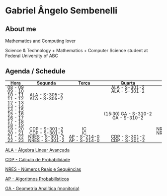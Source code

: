 # Gabriel Ângelo Sembenelli

## About me

Mathematics and Computing lover

Science & Technology + Mathematics + Computer Science student at Federal University of ABC

## Agenda / Schedule

<style>
  table, td {
    width: 100%;
    white-space: nowrap;
    font-size: 1.0em;
    line-height: 0.5;
  }
</style>

| Hora    | Segunda        | Terça        | Quarta               | Quinta          | Sexta                |
| :-----: | :------------: | :----------: | :------------------: | :-------------: | :------------------: |
| 08 - 09 |                |              | ALA - S-301-2        |                 |                      |
| 09 - 10 |                |              | ALA - S-301-2        |                 |                      |
| 10 - 11 | ALA - S-305-2  |              |                      |                 | ALA - S-301-2        |
| 11 - 12 | ALA - S-305-2  |              |                      |                 | ALA - S-301-2        |
| 12 - 13 |                |              |                      |                 |                      |
| 13 - 14 |                |              |                      |                 |                      |
| 14 - 15 |                |              |                      |                 |         GA - S-310-2 |
| 15 - 16 |                |              | (15:30) GA - S-310-2 |                 | (15:30) GA - S-310-2 |
| 16 - 17 |                |              |         GA - S-310-2 |                 |                      |
| 17 - 18 |                |              |                      |                 |                      |
| 18 - 19 |                |              |                      |                 |                      |
| 19 - 20 | CDP  - S-301-2 |     IC       |                      | NRES - S-301-2  | AP  - A-113-0        |
| 20 - 21 | CDP  - S-301-2 |     IC       |                      | NRES - S-301-2  | AP  - A-113-0        |
| 21 - 22 | NRES - S-301-2 | AP - S-214-0 | CDP - S-301-2        |                 |                      |
| 22 - 23 | NRES - S-301-2 | AP - S-214-0 | CDP - S-301-2        |                 |                      |

[ALA - Álgebra Linear Avançada](Quads/Q3.24/ALA.md)

[CDP - Cálculo de Probabilidade](Quads/Q3.24/CDP.md)

[NRES - Números Reais e Sequências](Quads/Q3.24/NRES.md)

[AP - Algoritmos Probabilísticos](Quads/Q3.24/AP.md)

[GA - Geometria Analítica (monitoria)](Monitorias/Geometria-Analitica/bibliografia.md)